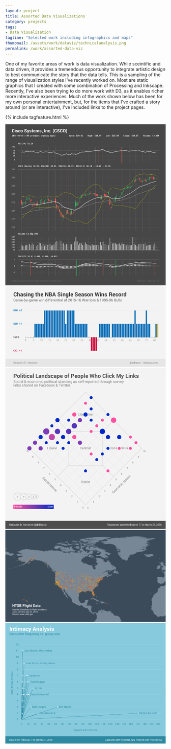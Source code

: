 ```yaml
---
layout: project
title: Assorted Data Visualizations
category: projects
tags:
- Data Visualization
tagline: "Selected work including infographics and maps"
thumbnail: /assets/work/dataviz/technicalanalysis.png
permalink: /work/assorted-data-viz
---
```


One of my favorite areas of work is data visualization. While sceintific and data driven, it provides a tremendous opportunity to integrate artistic design to best communicate the story that the data tells. This is a sampling of the range of visualization styles I've recently worked on. Most are static graphics that I created with some combination of Processing and Inkscape. Recently, I've also been trying to do more work with D3, as it enables richer more interactive experiences. Much of the work shown below has been for my own personal entertainment, but, for the items that I've crafted a story around (or are interactive), I've included links to the project pages.

{% include tagfeature.html %}

[![](/assets/work/dataviz/technicalanalysis.png)](/assets/work/dataviz/technicalanalysis.png)
[![](/assets/work/dataviz/warriors.png)](/assets/work/dataviz/warriors.png)
[![](/assets/work/dataviz/politics.png)](/assets/work/dataviz/politics.png)
[![](/assets/work/dataviz/ntsbdata.png)](/assets/work/dataviz/ntsbdata.png)
[![](/assets/work/dataviz/intimacy.png)](/assets/work/dataviz/intimacy.png)
